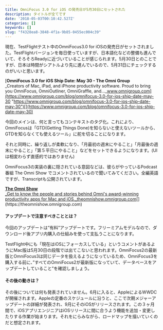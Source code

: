 ```yaml
---
title: OmniFocus 3.0 for iOS の発売日が5月30日にセットされた
description: タイトルが全てです
date: '2018-05-03T00:10:42.527Z'
categories: []
keywords: []
slug: "f4328ea8-3848-4f1a-9b85-0455ec004c39"
---
```

現在、TestFlightテスト中のOmniFocus3.0 for iOSの発売日がセットされました。TestFlightバージョンを毎日使っていますが、日本語化などの整備も進んでいて、そろそろReadyに近づいていることが感じられます。5月30日とのことですが、日本は時間がシアトルより先に進んでいるので、5月31日にチェックするのがいいと思います。

[**OmniFocus 3.0 for iOS Ship Date: May 30 - The Omni Group**  
_Creators of Mac, iPad, and iPhone productivity software. Proud to bring you OmniFocus, OmniOutliner, OmniGraffle, and…_www.omnigroup.com](https://www.omnigroup.com/blog/omnifocus-3.0-for-ios-ship-date-may-30 "https://www.omnigroup.com/blog/omnifocus-3.0-for-ios-ship-date-may-30")[](https://www.omnigroup.com/blog/omnifocus-3.0-for-ios-ship-date-may-30)

今回のメインは、何と言ってもコンテキストのタグ化。これにより、OmniFocusは「GTD(Getting Things Done)を知らないと使えないツールから、GTDを知らなくても使えるツール」に舵を切ることになります。

それと同時に、繰り返しが柔軟になり、「月最初の週末にやること」「月最後の週末にやること」「第５平日にやること」などをセットできるようになります。(UIは相変わらず直感的ではありません)

OmniFocus3の実装の裏に隠されている意図などは、彼らがやっているPodcast番組 The Omni Show でコメントされているので聞いてみてください。全編英語ですが、Transcriptも公開されています。

[**The Omni Show**  
_Get to know the people and stories behind Omni's award-winning productivity apps for Mac and iOS._theomnishow.omnigroup.com](https://theomnishow.omnigroup.com "https://theomnishow.omnigroup.com")[](https://theomnishow.omnigroup.com)

#### アップデートで注意すべきこととは？

今回のアップデートは”有料”アップデートです。フリーミアムモデルなので、ダウンロード後アプリ内購入の仕組みを使って支払うことになります。

TestFlight中にも「現在はiOSにフォーカスしている」というコメントがあるようにMac版は5月30日の段階では出てこないと思われます。OmniFocus2の最新版とOmniFocus3は同じデータを扱えるようになっているため、OmniFocus3を購入する前に、”すべてのOmniFocus2が最新版になっていて、データベースをアップデートしていること”を確認しましょう。

#### その後の動きは？

その後については何も発表されていません。6月に入ると、AppleによるWWDCが開催されます。Appleの定番のスケジュールに沿うと、ここで次期メジャーアップデートの詳細が発表され、9月にそのiOSがリリースされます。この３ヶ月間で、iOSアプリエンジニアはiOSリリースに間に合うよう機能を追加・変更したりする作業が始まります。それをにらみながら、ロードマップを描いていくのだと想定されます。